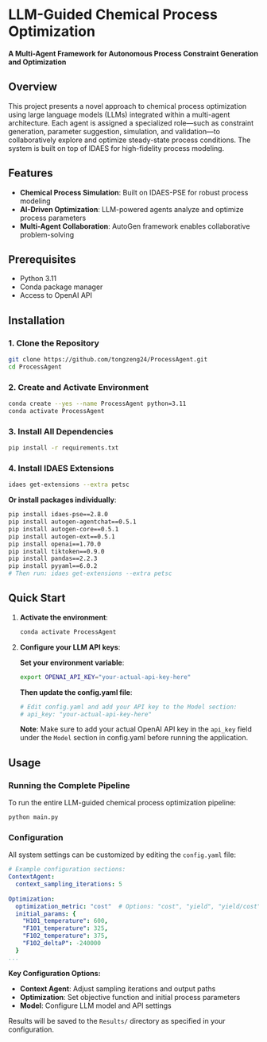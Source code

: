 # LLM-Guided Chemical Process Optimization
**A Multi-Agent Framework for Autonomous Process Constraint Generation and Optimization**

## Overview

This project presents a novel approach to chemical process optimization using large language models (LLMs) integrated within a multi-agent architecture. Each agent is assigned a specialized role—such as constraint generation, parameter suggestion, simulation, and validation—to collaboratively explore and optimize steady-state process conditions. The system is built on top of IDAES for high-fidelity process modeling.

## Features

- **Chemical Process Simulation**: Built on IDAES-PSE for robust process modeling
- **AI-Driven Optimization**: LLM-powered agents analyze and optimize process parameters
- **Multi-Agent Collaboration**: AutoGen framework enables collaborative problem-solving

## Prerequisites

- Python 3.11
- Conda package manager
- Access to OpenAI API

## Installation

### 1. Clone the Repository

```bash
git clone https://github.com/tongzeng24/ProcessAgent.git
cd ProcessAgent
```

### 2. Create and Activate Environment

```bash
conda create --yes --name ProcessAgent python=3.11
conda activate ProcessAgent
```

### 3. Install All Dependencies

```bash
pip install -r requirements.txt
```

### 4. Install IDAES Extensions

```bash
idaes get-extensions --extra petsc
```

**Or install packages individually**:
```bash
pip install idaes-pse==2.8.0
pip install autogen-agentchat==0.5.1
pip install autogen-core==0.5.1
pip install autogen-ext==0.5.1
pip install openai==1.70.0
pip install tiktoken==0.9.0
pip install pandas==2.2.3
pip install pyyaml==6.0.2
# Then run: idaes get-extensions --extra petsc
```

## Quick Start

1. **Activate the environment**:
   ```bash
   conda activate ProcessAgent
   ```

4. **Configure your LLM API keys**:
   
   **Set your environment variable**:
   ```bash
   export OPENAI_API_KEY="your-actual-api-key-here"
   ```
   
   **Then update the config.yaml file**:
   ```bash
   # Edit config.yaml and add your API key to the Model section:
   # api_key: "your-actual-api-key-here"
   ```
   
   **Note**: Make sure to add your actual OpenAI API key in the `api_key` field under the `Model` section in config.yaml before running the application.

## Usage 

### Running the Complete Pipeline

To run the entire LLM-guided chemical process optimization pipeline:

```bash
python main.py
```

### Configuration

All system settings can be customized by editing the `config.yaml` file:

```yaml
# Example configuration sections:
ContextAgent:
  context_sampling_iterations: 5
  
Optimization:
  optimization_metric: "cost"  # Options: "cost", "yield", "yield/cost"
  initial_params: {
    "H101_temperature": 600,
    "F101_temperature": 325,
    "F102_temperature": 375,
    "F102_deltaP": -240000
  }
...
```

**Key Configuration Options:**
- **Context Agent**: Adjust sampling iterations and output paths
- **Optimization**: Set objective function and initial process parameters  
- **Model**: Configure LLM model and API settings

Results will be saved to the `Results/` directory as specified in your configuration.
